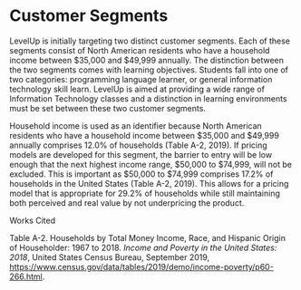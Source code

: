 # Customer Segments

LevelUp is initially targeting two distinct customer segments. Each of these segments consist of North American residents who have a household income between $35,000 and $49,999 annually. The distinction between the two segments comes with learning objectives. Students fall into one of two categories: programming language learner, or general information technology skill learn. LevelUp is aimed at providing a wide range of Information Technology classes and a distinction in learning environments must be set between these two customer segments.

Household income is used as an identifier because North American residents who have a household income between $35,000 and $49,999 annually comprises 12.0% of households (Table A-2, 2019). If pricing models are developed for this segment, the barrier to entry will be low enough that the next highest income range, $50,000 to $74,999, will not be excluded. This is important as $50,000 to $74,999 comprises 17.2% of households in the United States (Table A-2, 2019). This allows for a pricing model that is appropriate for 29.2% of households while still maintaining both perceived and real value by not underpricing the product.

Works Cited

Table A-2. Households by Total Money Income, Race, and Hispanic Origin of Householder: 1967 to 2018. *Income and Poverty in the United States: 2018*, United States Census Bureau, September 2019, https://www.census.gov/data/tables/2019/demo/income-poverty/p60-266.html.
